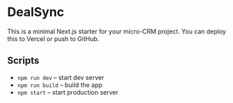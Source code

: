# DealSync

This is a minimal Next.js starter for your micro-CRM project. You can deploy this to Vercel or push to GitHub.

## Scripts

- `npm run dev` – start dev server
- `npm run build` – build the app
- `npm start` – start production server

